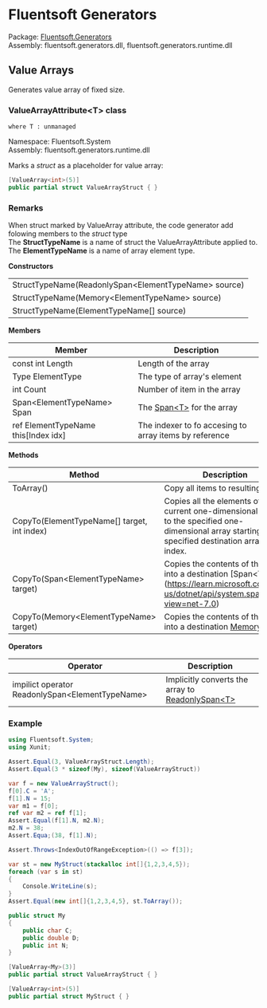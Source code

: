 # Fluentsoft Generators

Package: [Fluentsoft.Generators](https://www.nuget.org/packages/Fluentsoft.Generators)  
Assembly: fluentsoft.generators.dll, fluentsoft.generators.runtime.dll  

## Value Arrays 
Generates value array of fixed size.
### ValueArrayAttribute\<T\> class
`where T : unmanaged`

Namespace: Fluentsoft.System  
Assembly: fluentsoft.generators.runtime.dll  

Marks a _struct_ as a placeholder for value array:
```c#
[ValueArray<int>(5)]
public partial struct ValueArrayStruct { }
```
### Remarks
When struct marked by ValueArray attribute, the code generator add folowing members to the _struct_ type  
The **StructTypeName** is a name of struct the ValueArrayAttribute applied to.  
The **ElementTypeName** is a name of array element type.

**Constructors**  

| |
|-|
|StructTypeName(ReadonlySpan\<ElementTypeName\> source)|
|StructTypeName(Memory\<ElementTypeName\> source)|
|StructTypeName(ElementTypeName[] source)|

**Members**

|Member|Description|
| - | - |
|const int Length|Length of the array|
|Type ElementType|The type of array's element|
|int Count|Number of item in the array|
|Span\<ElementTypeName> Span|The [Span\<T>](https://learn.microsoft.com/en-us/dotnet/api/system.span-1?view=net-7.0) for the array
|ref ElementTypeName this[Index idx]|The indexer to fo accesing to array items by reference|

**Methods**

|Method|Description|
| - | - |
|ToArray()|Copy all items to resulting array|
|CopyTo(ElementTypeName[] target, int index)|Copies all the elements of the current one-dimensional array to the specified one-dimensional array starting at the specified destination array index.|
|CopyTo(Span\<ElementTypeName\> target)|Copies the contents of this array into a destination [Span\<T>\](https://learn.microsoft.com/en-us/dotnet/api/system.span-1?view=net-7.0)|
|CopyTo(Memory\<ElementTypeName\> target)|Copies the contents of this array into a destination [Memory\<T>](https://learn.microsoft.com/en-us/dotnet/api/system.memory-1?view=net-7.0)|

**Operators**

|Operator|Description|
|-| - |
|impilict operator ReadonlySpan\<ElementTypeName>|Implicitly converts the array to [ReadonlySpan\<T>](https://learn.microsoft.com/en-us/dotnet/api/system.readonlyspan-1?view=net-7.0)|

### Example
```c#
using Fluentsoft.System;
using Xunit;

Assert.Equal(3, ValueArrayStruct.Length);
Assert.Equal(3 * sizeof(My), sizeof(ValueArrayStruct))

var f = new ValueArrayStruct();
f[0].C = 'A';
f[1].N = 15;
var m1 = f[0];
ref var m2 = ref f[1];
Assert.Equal(f[1].N, m2.N);
m2.N = 38;
Assert.Equa;(38, f[1].N);

Assert.Throws<IndexOutOfRangeException>(() => f[3]);

var st = new MyStruct(stackalloc int[]{1,2,3,4,5});
foreach (var s in st)
{
    Console.WriteLine(s);
}
Assert.Equal(new int[]{1,2,3,4,5}, st.ToArray());

public struct My
{
    public char C;
    public double D;
    public int N;
}

[ValueArray<My>(3)]
public partial struct ValueArrayStruct { }

[ValueArray<int>(5)]
public partial struct MyStruct { }
```
